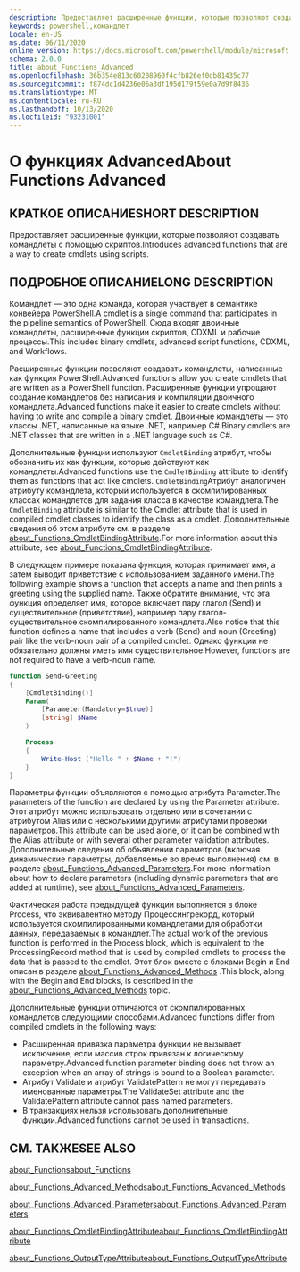 ```yaml
---
description: Предоставляет расширенные функции, которые позволяют создавать командлеты с помощью скриптов.
keywords: powershell,командлет
Locale: en-US
ms.date: 06/11/2020
online version: https://docs.microsoft.com/powershell/module/microsoft.powershell.core/about/about_functions_advanced?view=powershell-7&WT.mc_id=ps-gethelp
schema: 2.0.0
title: about_Functions_Advanced
ms.openlocfilehash: 36b354e813c60208960f4cfb826ef0db81435c77
ms.sourcegitcommit: f874dc1d4236e06a3df195d179f59e0a7d9f8436
ms.translationtype: MT
ms.contentlocale: ru-RU
ms.lasthandoff: 10/13/2020
ms.locfileid: "93231001"
---
```

# <a name="about-functions-advanced"></a><span data-ttu-id="a13ac-104">О функциях Advanced</span><span class="sxs-lookup"><span data-stu-id="a13ac-104">About Functions Advanced</span></span>

## <a name="short-description"></a><span data-ttu-id="a13ac-105">КРАТКОЕ ОПИСАНИЕ</span><span class="sxs-lookup"><span data-stu-id="a13ac-105">SHORT DESCRIPTION</span></span>
<span data-ttu-id="a13ac-106">Предоставляет расширенные функции, которые позволяют создавать командлеты с помощью скриптов.</span><span class="sxs-lookup"><span data-stu-id="a13ac-106">Introduces advanced functions that are a way to create cmdlets using scripts.</span></span>

## <a name="long-description"></a><span data-ttu-id="a13ac-107">ПОДРОБНОЕ ОПИСАНИЕ</span><span class="sxs-lookup"><span data-stu-id="a13ac-107">LONG DESCRIPTION</span></span>

<span data-ttu-id="a13ac-108">Командлет — это одна команда, которая участвует в семантике конвейера PowerShell.</span><span class="sxs-lookup"><span data-stu-id="a13ac-108">A cmdlet is a single command that participates in the pipeline semantics of PowerShell.</span></span> <span data-ttu-id="a13ac-109">Сюда входят двоичные командлеты, расширенные функции скриптов, CDXML и рабочие процессы.</span><span class="sxs-lookup"><span data-stu-id="a13ac-109">This includes binary cmdlets, advanced script functions, CDXML, and Workflows.</span></span>

<span data-ttu-id="a13ac-110">Расширенные функции позволяют создавать командлеты, написанные как функция PowerShell.</span><span class="sxs-lookup"><span data-stu-id="a13ac-110">Advanced functions allow you create cmdlets that are written as a PowerShell function.</span></span> <span data-ttu-id="a13ac-111">Расширенные функции упрощают создание командлетов без написания и компиляции двоичного командлета.</span><span class="sxs-lookup"><span data-stu-id="a13ac-111">Advanced functions make it easier to create cmdlets without having to write and compile a binary cmdlet.</span></span> <span data-ttu-id="a13ac-112">Двоичные командлеты — это классы .NET, написанные на языке .NET, например C#.</span><span class="sxs-lookup"><span data-stu-id="a13ac-112">Binary cmdlets are .NET classes that are written in a .NET language such as C#.</span></span>

<span data-ttu-id="a13ac-113">Дополнительные функции используют `CmdletBinding` атрибут, чтобы обозначить их как функции, которые действуют как командлеты.</span><span class="sxs-lookup"><span data-stu-id="a13ac-113">Advanced functions use the `CmdletBinding` attribute to identify them as functions that act like cmdlets.</span></span> <span data-ttu-id="a13ac-114">`CmdletBinding`Атрибут аналогичен атрибуту командлета, который используется в скомпилированных классах командлетов для задания класса в качестве командлета.</span><span class="sxs-lookup"><span data-stu-id="a13ac-114">The `CmdletBinding` attribute is similar to the Cmdlet attribute that is used in compiled cmdlet classes to identify the class as a cmdlet.</span></span> <span data-ttu-id="a13ac-115">Дополнительные сведения об этом атрибуте см. в разделе [about_Functions_CmdletBindingAttribute](about_Functions_CmdletBindingAttribute.md).</span><span class="sxs-lookup"><span data-stu-id="a13ac-115">For more information about this attribute, see [about_Functions_CmdletBindingAttribute](about_Functions_CmdletBindingAttribute.md).</span></span>

<span data-ttu-id="a13ac-116">В следующем примере показана функция, которая принимает имя, а затем выводит приветствие с использованием заданного имени.</span><span class="sxs-lookup"><span data-stu-id="a13ac-116">The following example shows a function that accepts a name and then prints a greeting using the supplied name.</span></span> <span data-ttu-id="a13ac-117">Также обратите внимание, что эта функция определяет имя, которое включает пару глагол (Send) и существительное (приветствие), например пару глагол-существительное скомпилированного командлета.</span><span class="sxs-lookup"><span data-stu-id="a13ac-117">Also notice that this function defines a name that includes a verb (Send) and noun (Greeting) pair like the verb-noun pair of a compiled cmdlet.</span></span> <span data-ttu-id="a13ac-118">Однако функции не обязательно должны иметь имя существительное.</span><span class="sxs-lookup"><span data-stu-id="a13ac-118">However, functions are not required to have a verb-noun name.</span></span>

```powershell
function Send-Greeting
{
    [CmdletBinding()]
    Param(
        [Parameter(Mandatory=$true)]
        [string] $Name
    )

    Process
    {
        Write-Host ("Hello " + $Name + "!")
    }
}
```

<span data-ttu-id="a13ac-119">Параметры функции объявляются с помощью атрибута Parameter.</span><span class="sxs-lookup"><span data-stu-id="a13ac-119">The parameters of the function are declared by using the Parameter attribute.</span></span>
<span data-ttu-id="a13ac-120">Этот атрибут можно использовать отдельно или в сочетании с атрибутом Alias или с несколькими другими атрибутами проверки параметров.</span><span class="sxs-lookup"><span data-stu-id="a13ac-120">This attribute can be used alone, or it can be combined with the Alias attribute or with several other parameter validation attributes.</span></span> <span data-ttu-id="a13ac-121">Дополнительные сведения об объявлении параметров (включая динамические параметры, добавляемые во время выполнения) см. в разделе [about_Functions_Advanced_Parameters](about_Functions_Advanced_Parameters.md).</span><span class="sxs-lookup"><span data-stu-id="a13ac-121">For more information about how to declare parameters (including dynamic parameters that are added at runtime), see [about_Functions_Advanced_Parameters](about_Functions_Advanced_Parameters.md).</span></span>

<span data-ttu-id="a13ac-122">Фактическая работа предыдущей функции выполняется в блоке Process, что эквивалентно методу Процессингрекорд, который используется скомпилированными командлетами для обработки данных, передаваемых в командлет.</span><span class="sxs-lookup"><span data-stu-id="a13ac-122">The actual work of the previous function is performed in the Process block, which is equivalent to the ProcessingRecord method that is used by compiled cmdlets to process the data that is passed to the cmdlet.</span></span> <span data-ttu-id="a13ac-123">Этот блок вместе с блоками Begin и End описан в разделе [about_Functions_Advanced_Methods](about_Functions_Advanced_Methods.md) .</span><span class="sxs-lookup"><span data-stu-id="a13ac-123">This block, along with the Begin and End blocks, is described in the [about_Functions_Advanced_Methods](about_Functions_Advanced_Methods.md) topic.</span></span>

<span data-ttu-id="a13ac-124">Дополнительные функции отличаются от скомпилированных командлетов следующими способами.</span><span class="sxs-lookup"><span data-stu-id="a13ac-124">Advanced functions differ from compiled cmdlets in the following ways:</span></span>

- <span data-ttu-id="a13ac-125">Расширенная привязка параметра функции не вызывает исключение, если массив строк привязан к логическому параметру.</span><span class="sxs-lookup"><span data-stu-id="a13ac-125">Advanced function parameter binding does not throw an exception when an array of strings is bound to a Boolean parameter.</span></span>
- <span data-ttu-id="a13ac-126">Атрибут Validate и атрибут ValidatePattern не могут передавать именованные параметры.</span><span class="sxs-lookup"><span data-stu-id="a13ac-126">The ValidateSet attribute and the ValidatePattern attribute cannot pass named parameters.</span></span>
- <span data-ttu-id="a13ac-127">В транзакциях нельзя использовать дополнительные функции.</span><span class="sxs-lookup"><span data-stu-id="a13ac-127">Advanced functions cannot be used in transactions.</span></span>

## <a name="see-also"></a><span data-ttu-id="a13ac-128">СМ. ТАКЖЕ</span><span class="sxs-lookup"><span data-stu-id="a13ac-128">SEE ALSO</span></span>

[<span data-ttu-id="a13ac-129">about_Functions</span><span class="sxs-lookup"><span data-stu-id="a13ac-129">about_Functions</span></span>](about_Functions.md)

[<span data-ttu-id="a13ac-130">about_Functions_Advanced_Methods</span><span class="sxs-lookup"><span data-stu-id="a13ac-130">about_Functions_Advanced_Methods</span></span>](about_Functions_Advanced_Methods.md)

[<span data-ttu-id="a13ac-131">about_Functions_Advanced_Parameters</span><span class="sxs-lookup"><span data-stu-id="a13ac-131">about_Functions_Advanced_Parameters</span></span>](about_Functions_Advanced_Parameters.md)

[<span data-ttu-id="a13ac-132">about_Functions_CmdletBindingAttribute</span><span class="sxs-lookup"><span data-stu-id="a13ac-132">about_Functions_CmdletBindingAttribute</span></span>](about_Functions_CmdletBindingAttribute.md)

[<span data-ttu-id="a13ac-133">about_Functions_OutputTypeAttribute</span><span class="sxs-lookup"><span data-stu-id="a13ac-133">about_Functions_OutputTypeAttribute</span></span>](about_Functions_OutputTypeAttribute.md)
